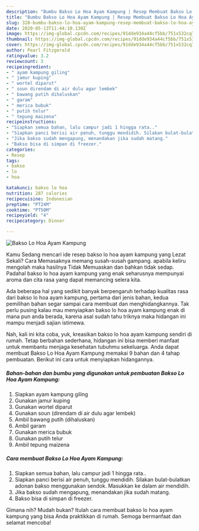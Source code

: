 ```yaml
---
description: "Bumbu Bakso Lo Hoa Ayam Kampung | Resep Membuat Bakso Lo Hoa Ayam Kampung Yang Enak dan Simpel"
title: "Bumbu Bakso Lo Hoa Ayam Kampung | Resep Membuat Bakso Lo Hoa Ayam Kampung Yang Enak dan Simpel"
slug: 328-bumbu-bakso-lo-hoa-ayam-kampung-resep-membuat-bakso-lo-hoa-ayam-kampung-yang-enak-dan-simpel
date: 2020-05-13T11:44:10.130Z
image: https://img-global.cpcdn.com/recipes/91dde934a44cf5bb/751x532cq70/bakso-lo-hoa-ayam-kampung-foto-resep-utama.jpg
thumbnail: https://img-global.cpcdn.com/recipes/91dde934a44cf5bb/751x532cq70/bakso-lo-hoa-ayam-kampung-foto-resep-utama.jpg
cover: https://img-global.cpcdn.com/recipes/91dde934a44cf5bb/751x532cq70/bakso-lo-hoa-ayam-kampung-foto-resep-utama.jpg
author: Pearl Fitzgerald
ratingvalue: 3.2
reviewcount: 3
recipeingredient:
- " ayam kampung giling"
- " jamur kuping"
- " wortel diparut"
- " soun direndam di air dulu agar lembek"
- " bawang putih dihaluskan"
- " garam"
- " merica bubuk"
- " putih telur"
- " tepung maizena"
recipeinstructions:
- "Siapkan semua bahan, lalu campur jadi 1 hingga rata.."
- "Siapkan panci berisi air penuh, tunggu mendidih. Silakan bulat-bulatkan adonan bakso menggunakan sendok. Masukkan ke dalam air mendidih."
- "Jika bakso sudah mengapung, menandakan jika sudah matang."
- "Bakso bisa di simpan di freezer."
categories:
- Resep
tags:
- bakso
- lo
- hoa

katakunci: bakso lo hoa 
nutrition: 287 calories
recipecuisine: Indonesian
preptime: "PT24M"
cooktime: "PT50M"
recipeyield: "4"
recipecategory: Dinner

---
```



![Bakso Lo Hoa Ayam Kampung](https://img-global.cpcdn.com/recipes/91dde934a44cf5bb/751x532cq70/bakso-lo-hoa-ayam-kampung-foto-resep-utama.jpg)

Kamu Sedang mencari ide resep bakso lo hoa ayam kampung yang Lezat Sekali? Cara Memasaknya memang susah-susah gampang. apabila keliru mengolah maka hasilnya Tidak Memuaskan dan bahkan tidak sedap. Padahal bakso lo hoa ayam kampung yang enak seharusnya mempunyai aroma dan cita rasa yang dapat memancing selera kita.



Ada beberapa hal yang sedikit banyak berpengaruh terhadap kualitas rasa dari bakso lo hoa ayam kampung, pertama dari jenis bahan, kedua pemilihan bahan segar sampai cara membuat dan menghidangkannya. Tak perlu pusing kalau mau menyiapkan bakso lo hoa ayam kampung enak di mana pun anda berada, karena asal sudah tahu triknya maka hidangan ini mampu menjadi sajian istimewa.


Nah, kali ini kita coba, yuk, kreasikan bakso lo hoa ayam kampung sendiri di rumah. Tetap berbahan sederhana, hidangan ini bisa memberi manfaat untuk membantu menjaga kesehatan tubuhmu sekeluarga. Anda dapat membuat Bakso Lo Hoa Ayam Kampung memakai 9 bahan dan 4 tahap pembuatan. Berikut ini cara untuk menyiapkan hidangannya.

<!--inarticleads1-->

##### Bahan-bahan dan bumbu yang digunakan untuk pembuatan Bakso Lo Hoa Ayam Kampung:

1. Siapkan  ayam kampung giling
1. Gunakan  jamur kuping
1. Gunakan  wortel diparut
1. Gunakan  soun (direndam di air dulu agar lembek)
1. Ambil  bawang putih (dihaluskan)
1. Ambil  garam
1. Gunakan  merica bubuk
1. Gunakan  putih telur
1. Ambil  tepung maizena




<!--inarticleads2-->

##### Cara membuat Bakso Lo Hoa Ayam Kampung:

1. Siapkan semua bahan, lalu campur jadi 1 hingga rata..
1. Siapkan panci berisi air penuh, tunggu mendidih. Silakan bulat-bulatkan adonan bakso menggunakan sendok. Masukkan ke dalam air mendidih.
1. Jika bakso sudah mengapung, menandakan jika sudah matang.
1. Bakso bisa di simpan di freezer.




Gimana nih? Mudah bukan? Itulah cara membuat bakso lo hoa ayam kampung yang bisa Anda praktikkan di rumah. Semoga bermanfaat dan selamat mencoba!
